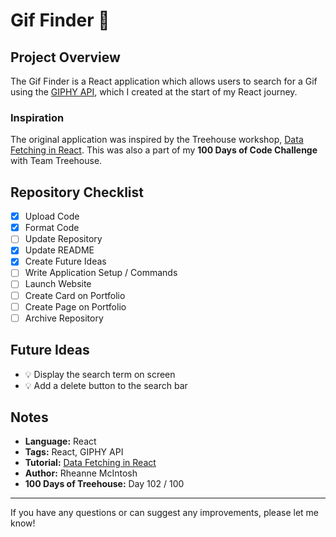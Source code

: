 # Gif Finder :movie_camera:

## Project Overview
The Gif Finder is a React application which allows users to search for a Gif using the [GIPHY API](https://developers.giphy.com/), which I created at the start of my React journey.

### Inspiration
The original application was inspired by the Treehouse workshop, [Data Fetching in React](https://teamtreehouse.com/library/data-fetching-in-react). This was also a part of my **100 Days of Code Challenge** with Team Treehouse.

<!-- ### Customising the Application -->

## Repository Checklist
- [x] Upload Code
- [x] Format Code
- [ ] Update Repository
- [x] Update README
- [x] Create Future Ideas
- [ ] Write Application Setup / Commands
- [ ] Launch Website
- [ ] Create Card on Portfolio
- [ ] Create Page on Portfolio
- [ ] Archive Repository

## Future Ideas
- :bulb: Display the search term on screen
- :bulb: Add a delete button to the search bar

## Notes
- **Language:** React
- **Tags:** React, GIPHY API
- **Tutorial:** [Data Fetching in React](https://teamtreehouse.com/library/data-fetching-in-react)
- **Author:** Rheanne McIntosh
- **100 Days of Treehouse:** Day 102 / 100

<!-- ## Application Setup / Commands
1. Simply open `index.html` in a browser and you should be able to view the project locally. -->

<hr>

If you have any questions or can suggest any improvements, please let me know!
